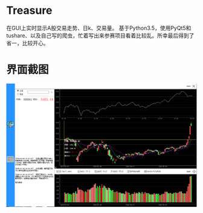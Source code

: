 # Treasure
在GUI上实时显示A股交易走势、日k、交易量。
基于Python3.5，使用PyQt5和tushare、以及自己写的爬虫，忙着写出来参赛项目看着比较乱。所幸最后得到了省一，比较开心。

# 界面截图
![](https://github.com/Remiko/Treasure/blob/master/treasureGUI.PNG)
